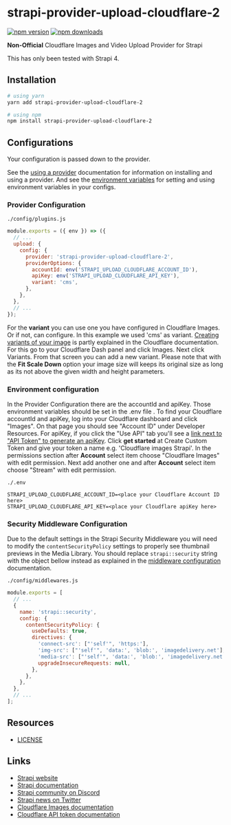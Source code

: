 # strapi-provider-upload-cloudflare-2

[![npm version](https://img.shields.io/npm/v/strapi-provider-upload-cloudflare-2.svg)](https://www.npmjs.org/package/strapi-provider-upload-cloudflare-2)
[![npm downloads](https://img.shields.io/npm/dm/strapi-provider-upload-cloudflare-2.svg)](https://www.npmjs.org/package/strapi-provider-upload-cloudflare-2)

**Non-Official** Cloudflare Images and Video Upload Provider for Strapi

This has only been tested with Strapi 4.

## Installation

```bash
# using yarn
yarn add strapi-provider-upload-cloudflare-2

# using npm
npm install strapi-provider-upload-cloudflare-2
```

## Configurations

Your configuration is passed down to the provider.

See the [using a provider](https://docs.strapi.io/developer-docs/latest/plugins/upload.html#using-a-provider) documentation for information on installing and using a provider. And see the [environment variables](https://docs.strapi.io/developer-docs/latest/setup-deployment-guides/configurations/optional/environment.html#environment-variables) for setting and using environment variables in your configs.

### Provider Configuration

`./config/plugins.js`

```js
module.exports = ({ env }) => ({
  // ...
  upload: {
    config: {
      provider: 'strapi-provider-upload-cloudflare-2',
      providerOptions: {
        accountId: env('STRAPI_UPLOAD_CLOUDFLARE_ACCOUNT_ID'),
        apiKey: env('STRAPI_UPLOAD_CLOUDFLARE_API_KEY'),
        variant: 'cms',
      },
    },
  },
  // ...
});
```

For the **variant** you can use one you have configured in Cloudflare Images. Or if not, can configure. In this example we used 'cms' as variant. [Creating variants of your image](https://developers.cloudflare.com/images/cloudflare-images/transform/resize-images/) is partly explained in the Cloudflare documentation. For this go to your Cloudflare Dash panel and click Images. Next click Variants. From that screen you can add a new variant. Please note that with the **Fit Scale Down** option your image size will keeps its original size as long as its not above the given width and height parameters.

### Environment configuration

In the Provider Configuration there are the accountId and apiKey. Those environment variables should be set in the .env file .
To find your Cloudflare accountId and apiKey, log into your Cloudflare dashboard and click "Images". On that page you should see "Account ID" under Developer Resources. For apiKey, if you click the "Use API" tab you'll see a [link next to "API Token" to generate an apiKey](https://dash.cloudflare.com/profile/api-tokens). Click **get started** at Create Custom Token and give your token a name e.g. 'Cloudflare images Strapi'. In the permissions section after **Account** select item choose "Cloudflare Images" with edit permission. Next add another one and after **Account** select item choose "Stream" with edit permission.

`./.env`

```env
STRAPI_UPLOAD_CLOUDFLARE_ACCOUNT_ID=<place your Cloudflare Account ID here>
STRAPI_UPLOAD_CLOUDFLARE_API_KEY=<place your Cloudflare apiKey here>
```

### Security Middleware Configuration

Due to the default settings in the Strapi Security Middleware you will need to modify the `contentSecurityPolicy` settings to properly see thumbnail previews in the Media Library. You should replace `strapi::security` string with the object bellow instead as explained in the [middleware configuration](https://docs.strapi.io/developer-docs/latest/setup-deployment-guides/configurations/required/middlewares.html#loading-order) documentation.

`./config/middlewares.js`

```js
module.exports = [
  // ...
  {
    name: 'strapi::security',
    config: {
      contentSecurityPolicy: {
        useDefaults: true,
        directives: {
          'connect-src': ["'self'", 'https:'],
          'img-src': ["'self'", 'data:', 'blob:', 'imagedelivery.net'],
          'media-src': ["'self'", 'data:', 'blob:', 'imagedelivery.net'],
          upgradeInsecureRequests: null,
        },
      },
    },
  },
  // ...
];
```


## Resources

- [LICENSE](LICENSE)

## Links

- [Strapi website](https://strapi.io/)
- [Strapi documentation](https://docs.strapi.io)
- [Strapi community on Discord](https://discord.strapi.io)
- [Strapi news on Twitter](https://twitter.com/strapijs)
- [Cloudflare Images documentation](https://developers.cloudflare.com/images/cloudflare-images/)
- [Cloudflare API token documentation](https://developers.cloudflare.com/api/tokens/)
